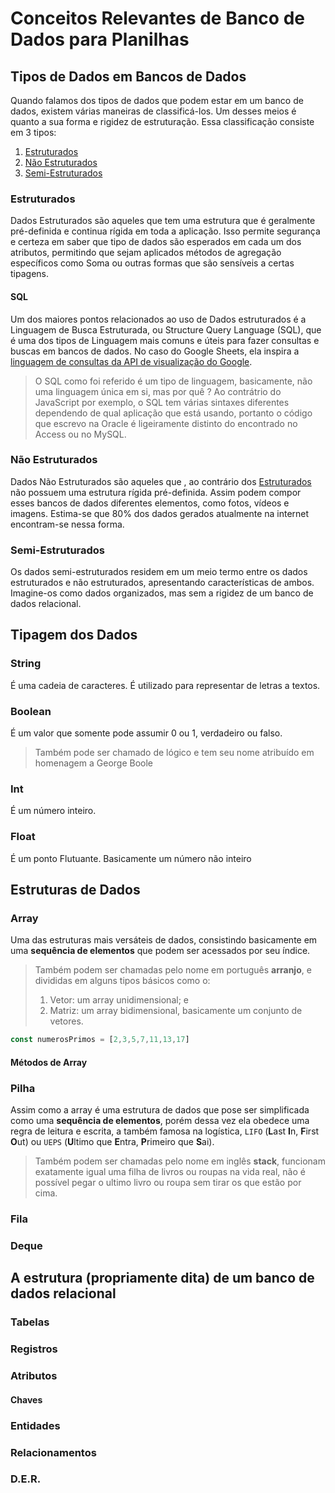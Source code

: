# Conceitos Relevantes de Banco de Dados para Planilhas

## Tipos de Dados em Bancos de Dados

Quando falamos dos tipos de dados que podem estar em um banco de dados, existem várias maneiras de classificá-los. Um desses meios é quanto a sua forma e rigidez de estruturação. Essa classificação consiste em 3 tipos:

1. [Estruturados](./DBConcepts.md#estruturados)
2. [Não Estruturados](./DBConcepts.md#não-estruturados)
3. [Semi-Estruturados](./DBConcepts.md#semi-estruturados)

<!-- **Mas no que isso vai me ajudar nas planilhas?**
O Google Sheets força automaticamente os tipos de cada uma das colunas, ou atributos. -->

### Estruturados

Dados Estruturados são aqueles que tem uma estrutura que é geralmente pré-definida e continua rígida em toda a aplicação. Isso permite segurança e certeza em saber que tipo de dados são esperados em cada um dos atributos, permitindo que sejam aplicados métodos de agregação específicos como Soma ou outras formas que são sensíveis a certas tipagens.

#### SQL

Um dos maiores pontos relacionados ao uso de Dados estruturados é a Linguagem de Busca Estruturada, ou Structure Query Language (SQL), que é uma dos tipos de Linguagem mais comuns e úteis para fazer consultas e buscas em bancos de dados. No caso do Google Sheets, ela inspira a [linguagem de consultas da API de visualização do Google](https://developers.google.com/chart/interactive/docs/querylanguage?hl=pt-br).

> O SQL como foi referido é um tipo de linguagem, basicamente, não uma linguagem única em si, mas por quê ? Ao contrátrio do JavaScript por exemplo, o SQL tem várias sintaxes diferentes dependendo de qual aplicação que está usando, portanto o código que escrevo na Oracle é ligeiramente distinto do encontrado no Access ou no MySQL.

### Não Estruturados

Dados Não Estruturados são aqueles que , ao contrário dos [Estruturados](./DBConcepts.md#estruturados) não possuem uma estrutura rígida pré-definida. Assim podem compor esses bancos de dados diferentes elementos, como fotos, vídeos e imagens. Estima-se que 80% dos dados gerados atualmente na internet encontram-se nessa forma.

### Semi-Estruturados

Os dados semi-estruturados residem em um meio termo entre os dados estruturados e não estruturados, apresentando características de ambos. Imagine-os como dados organizados, mas sem a rigidez de um banco de dados relacional.

## Tipagem dos Dados

### String

É uma cadeia de caracteres. É utilizado para representar de letras a textos.

### Boolean

É um valor que somente pode assumir 0 ou 1, verdadeiro ou falso.

> Também pode ser chamado de lógico e tem seu nome atribuído em homenagem a George Boole

### Int

É um número inteiro.

### Float

É um ponto Flutuante. Basicamente um número não inteiro

## Estruturas de Dados

### Array

Uma das estruturas mais versáteis de dados, consistindo basicamente em uma **sequência de elementos** que podem ser acessados por seu índice.

> Também podem ser chamadas pelo nome em português **arranjo**, e divididas em alguns tipos básicos como o:
>
> 1. Vetor: um array unidimensional; e
> 2. Matriz: um array bidimensional, basicamente um conjunto de vetores.

```JavaScript
const numerosPrimos = [2,3,5,7,11,13,17]
```

#### Métodos de Array

### Pilha

Assim como a array é uma estrutura de dados que pose ser simplificada como uma **sequência de elementos**, porém dessa vez ela obedece uma regra de leitura e escrita, a também famosa na logística, `LIFO` (**L**ast **I**n, **F**irst **O**ut) ou `UEPS` (**U**ltimo que **E**ntra, **P**rimeiro que **S**ai).

> Também podem ser chamadas pelo nome em inglês **stack**, funcionam exatamente igual uma filha de livros ou roupas na vida real, não é possível pegar o ultimo livro ou roupa sem tirar os que estão por cima.

### Fila

### Deque

## A estrutura (propriamente dita) de um banco de dados relacional

### Tabelas

### Registros

### Atributos

#### Chaves

### Entidades

### Relacionamentos

### D.E.R.
